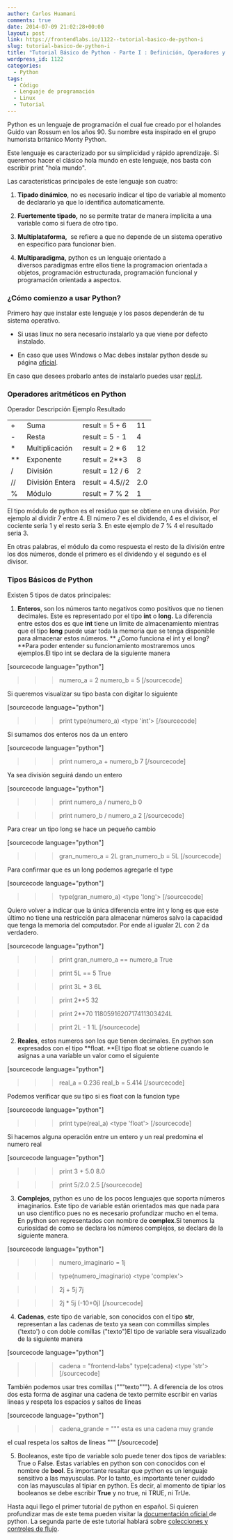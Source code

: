 ```yaml
---
author: Carlos Huamani
comments: true
date: 2014-07-09 21:02:28+00:00
layout: post
link: https://frontendlabs.io/1122--tutorial-basico-de-python-i
slug: tutorial-basico-de-python-i
title: "Tutorial Básico de Python - Parte I : Definición, Operadores y Tipos"
wordpress_id: 1122
categories:
  - Python
tags:
  - Código
  - Lenguaje de programación
  - Linux
  - Tutorial
---
```


Python es un lenguaje de programación el cual fue creado por el holandes Guido van Rossum en los años 90. Su nombre esta inspirado en el grupo humorista británico Monty Python.

Este lenguaje es caracterizado por su simplicidad y rápido aprendizaje. Si queremos hacer el clásico hola mundo en este lenguaje, nos basta con escribir print "hola mundo".

Las características principales de este lenguaje son cuatro:

1. **Tipado dinámico**, no es necesario indicar el tipo de variable al momento de declararlo ya que lo identifica automaticamente.

2) **Fuertemente tipado,** no se permite tratar de manera implicita a una variable como si fuera de otro tipo.

3. **Multiplataforma,**  se refiere a que no depende de un sistema operativo en especifico para funcionar bien.

4) **Multiparadigma,** python es un lenguaje orientado a diversos paradigmas entre ellos tiene la programacion orientada a objetos, programación estructurada, programación funcional y programación orientada a aspectos.

### ¿Cómo comienzo a usar Python?

Primero hay que instalar este lenguaje y los pasos dependerán de tu sistema operativo.

- Si usas linux no sera necesario instalarlo ya que viene por defecto instalado.

- En caso que uses Windows o Mac debes instalar python desde su página [oficial](https://www.python.org/download/releases/2.7.8).

En caso que desees probarlo antes de instalarlo puedes usar [repl.it](http://repl.it/languages/Python).

### Operadores aritméticos en Python

<table >

<tr >
Operador
Descripción
Ejemplo
Resultado
</tr>

<tbody >
<tr >

<td >+
</td>

<td >Suma
</td>

<td >result = 5 + 6
</td>

<td >11
</td>
</tr>
<tr >

<td >-
</td>

<td >Resta
</td>

<td >result = 5 - 1
</td>

<td >4
</td>
</tr>
<tr >

<td >*
</td>

<td >Multiplicación
</td>

<td >result = 2 * 6
</td>

<td >12
</td>
</tr>
<tr >

<td >**
</td>

<td >Exponente
</td>

<td >result = 2**3
</td>

<td >8
</td>
</tr>
<tr >

<td >/
</td>

<td >División
</td>

<td >result = 12 / 6
</td>

<td >2
</td>
</tr>
<tr >

<td >//
</td>

<td >División Entera
</td>

<td >result = 4.5//2
</td>

<td >2.0
</td>
</tr>
<tr >

<td >%
</td>

<td >Módulo
</td>

<td >result = 7 % 2
</td>

<td >1
</td>
</tr>
</tbody>
</table>
El tipo módulo de python es el residuo que se obtiene en una división. Por ejemplo al dividir 7 entre 4. El número 7 es el dividendo, 4 es el divisor, el cociente seria 1 y el resto seria 3. En este ejemplo de 7 % 4 el resultado seria 3.

En otras palabras, el módulo da como respuesta el resto de la división entre los dos números, donde el primero es el dividendo y el segundo es el divisor.

### Tipos Básicos de Python

Existen 5 tipos de datos principales:

1. **Enteros**, son los números tanto negativos como positivos que no tienen decimales. Este es representado por el tipo **int** o **long.** La diferencia entre estos dos es que **int** tiene un limite de almacenamiento mientras que el tipo **long** puede usar toda la memoria que se tenga disponible para almacenar estos números.
   **
   ¿Como funciona el int y el long?
   **Para poder entender su funcionamiento mostraremos unos ejemplos.El tipo int se declara de la siguiente manera

[sourcecode language="python"]

> > > numero_a = 2
> > > numero_b = 5
> > > [/sourcecode]

Si queremos visualizar su tipo basta con digitar lo siguiente

[sourcecode language="python"]

> > > print type(numero_a)
> > > <type 'int'>
> > > [/sourcecode]

Si sumamos dos enteros nos da un entero

[sourcecode language="python"]

> > > print numero_a + numero_b
> > > 7
> > > [/sourcecode]

Ya sea división seguirá dando un entero

[sourcecode language="python"]

> > > print numero_a / numero_b
> > > 0

> > > print numero_b / numero_a
> > > 2
> > > [/sourcecode]

Para crear un tipo long se hace un pequeño cambio

[sourcecode language="python"]

> > > gran_numero_a = 2L
> > > gran_numero_b = 5L
> > > [/sourcecode]

Para confirmar que es un long podemos agregarle el type

[sourcecode language="python"]

> > > type(gran_numero_a)
> > > <type 'long'>
> > > [/sourcecode]

Quiero volver a indicar que la única diferencia entre int y long es que este último no tiene una restricción para almacenar números salvo la capacidad que tenga la memoria del computador. Por ende al igualar 2L con 2 da verdadero.

[sourcecode language="python"]

> > > print gran_numero_a == numero_a
> > > True

> > > print 5L == 5
> > > True

> > > print 3L + 3
> > > 6L

> > > print 2\*\*5
> > > 32

> > > print 2\*\*70
> > > 1180591620717411303424L

> > > print 2L - 1
> > > 1L
> > > [/sourcecode]

2. **Reales**, estos numeros son los que tienen decimales. En python son expresados con el tipo **float. **El tipo float se obtiene cuando le asignas a una variable un valor como el siguiente

[sourcecode language="python"]

> > > real_a = 0.236
> > > real_b = 5.414
> > > [/sourcecode]

Podemos verificar que su tipo si es float con la funcion type

[sourcecode language="python"]

> > > print type(real_a)
> > > <type 'float'>
> > > [/sourcecode]

Si hacemos alguna operación entre un entero y un real predomina el numero real

[sourcecode language="python"]

> > > print 3 + 5.0
> > > 8.0

> > > print 5/2.0
> > > 2.5
> > > [/sourcecode]

3. **Complejos**, python es uno de los pocos lenguajes que soporta números imaginarios. Este tipo de variable están orientados mas que nada para un uso científico pues no es necesario profundizar mucho en el tema. En python son representados con nombre de **complex**.Si tenemos la curiosidad de como se declara los números complejos, se declara de la siguiente manera.

[sourcecode language="python"]

> > > numero_imaginario = 1j

> > > type(numero_imaginario)
> > > <type 'complex'>

> > > 2j + 5j
> > > 7j

> > > 2j \* 5j
> > > (-10+0j)
> > > [/sourcecode]

4. **Cadenas**, este tipo de variable, son conocidos con el tipo **str**, representan a las cadenas de texto ya sean con commillas simples ('texto') o con doble comillas ("texto")El tipo de variable sera visualizado de la siguiente manera

[sourcecode language="python"]

> > > cadena = "frontend-labs"
> > > type(cadena)
> > > <type 'str'>
> > > [/sourcecode]

También podemos usar tres comillas ("""texto"""). A diferencia de los otros dos esta forma de asginar una cadena de texto permite escribir en varias lineas y respeta los espacios y saltos de líneas

[sourcecode language="python"]

> > > cadena_grande = """
> > > esta es una cadena muy grande

el cual respeta los saltos de lineas
"""
[/sourcecode]

5. Booleanos, este tipo de variable solo puede tener dos tipos de variables: True o False. Estas variables en python son con conocidos con el nombre de **bool**. Es importante resaltar que python es un lenguaje sensitivo a las mayusculas. Por lo tanto, es importante tener cuidado con las mayusculas al tipiar en python. Es decir, al momento de tipiar los booleanos se debe escribir **True** y no true, ni TRUE, ni TrUe.

Hasta aqui llego el primer tutorial de python en español. Si quieren profundizar mas de este tema pueden visitar la [documentación oficial ](https://docs.python.org/2.7/tutorial/introduction.html)de python. La segunda parte de este tutorial hablará sobre [colecciones y controles de flujo](https://frontendlabs.io/1162--tutorial-basico-de-python-parte-ii-colecciones-y-controles-de-flujo).
